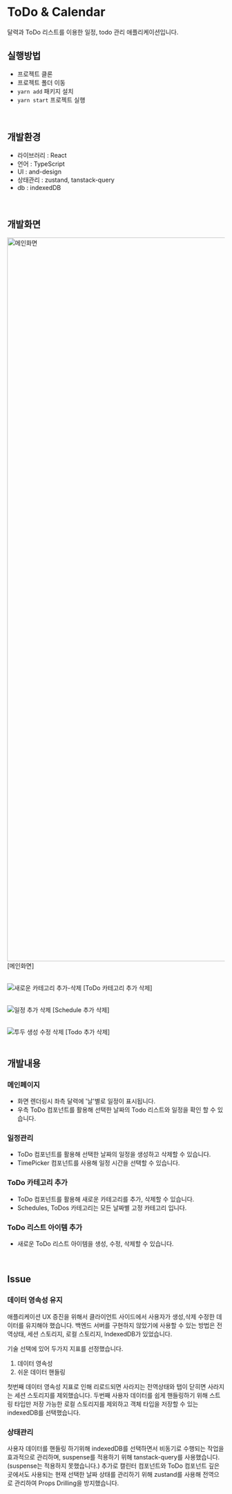 # ToDo & Calendar
달력과 ToDo 리스트를 이용한 일정, todo 관리 애플리케이션입니다.
<br/>

## 실행방법

- 프로젝트 클론
- 프로젝트 폴더 이동
- `yarn add` 패키지 설치
- `yarn start` 프로젝트 실행
<br/>

## 개발환경

- 라이브러리 : React
- 언어 : TypeScript
- UI : and-design
- 상태관리 : zustand, tanstack-query
- db : indexedDB
<br/>


## 개발화면
<img width="1675" alt="메인화면" src="https://github.com/user-attachments/assets/6bd26ebe-9a88-4e23-9640-7c8a68a70908" />
[메인화면]
<br/>
<br/>

![새로운 카테고리 추가-삭제](https://github.com/user-attachments/assets/06df0d6b-a390-4077-a44d-dc0ac80e0bc3)
[ToDo 카테고리 추가 삭제]
<br/>
<br/>

![일정 추가 삭제](https://github.com/user-attachments/assets/ce6ac24e-4947-44ed-88ec-1ee9d6285dc0)
[Schedule 추가 삭제]
<br/>
<br/>

![투두 생성 수정 삭제](https://github.com/user-attachments/assets/a830a3a2-1f96-41d0-85ef-abc90d811a92)
[Todo 추가 삭제]
<br/>
<br/>

## 개발내용

### 메인페이지
- 화면 렌더링시 좌측 달력에 '날'별로 일정이 표시됩니다.
- 우측 ToDo 컴포넌트를 활용해 선택한 날짜의 Todo 리스트와 일정을 확인 할 수 있습니다.

### 일정관리
- ToDo 컴포넌트를 활용해 선택한 날짜의 일정을 생성하고 삭제할 수 있습니다.
- TimePicker 컴포넌트를 사용해 일정 시간을 선택할 수 있습니다.

### ToDo 카테고리 추가
- ToDo 컴포넌트를 활용해 새로운 카테고리를 추가, 삭제할 수 있습니다.
- Schedules, ToDos 카테고리는 모든 날짜별 고정 카테고리 입니다.

### ToDo 리스트 아이템 추가
- 새로운 ToDo 리스트 아이템을 생성, 수정, 삭제할 수 있습니다.
<br/>


## Issue

### 데이터 영속성 유지

애플리케이션 UX 증진을 위해서 클라이언트 사이드에서 사용자가 생성,삭제 수정한 데이터를 유지해야 했습니다.
백엔드 서버를 구현하지 않았기에 사용할 수 있는 방법은 전역상태, 세션 스토리지, 로컬 스토리지, IndexedDB가 있었습니다.

기술 선택에 있어 두가지 지표를 선정했습니다.

1. 데이터 영속성
2. 쉬운 데이터 핸들링

첫번째 데이터 영속성 지표로 인해 리로드되면 사라지는 전역상태와 탭이 닫히면 사라지는 세션 스토리지를 제외했습니다.
두번째 사용자 데이터를 쉽게 핸들링하기 위해 스트링 타입만 저장 가능한 로컬 스토리지를 제외하고 객체 타입을 저장할 수 있는 indexedDB를 선택했습니다.

### 상태관리

사용자 데이터를 핸들링 하기위해 indexedDB를 선택하면서 비동기로 수행되는 작업을 효과적으로 관리하며, suspense를 적용하기 위해 tanstack-query를 사용했습니다.
(suspense는 적용하지 못했습니다.)
추가로 캘린터 컴포넌트와 ToDo 컴포넌트 깊은 곳에서도 사용되는 현재 선택한 날짜 상태를 관리하기 위해 zustand를 사용해 전역으로 관리하여 Props Drilling을 방지했습니다.




